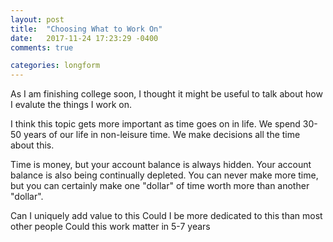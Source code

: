 ```yaml
---
layout: post
title:  "Choosing What to Work On"
date:   2017-11-24 17:23:29 -0400
comments: true

categories: longform
---
```


As I am finishing college soon, I thought it might be useful to talk about how I evalute the things I work on.

I think this topic gets more important as time goes on in life. We spend 30-50 years of our life in non-leisure time. We make decisions all the time about this.

Time is money, but your account balance is always hidden. Your account balance is also being continually depleted. You can never make more time, but you can certainly make one "dollar" of time worth more than another "dollar".

Can I uniquely add value to this
Could I be more dedicated to this than most other people
Could this work matter in 5-7 years
